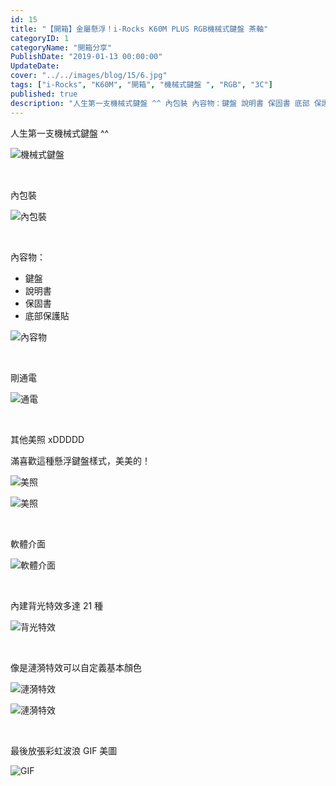 ```yaml
---
id: 15
title: "【開箱】金屬懸浮！i-Rocks K60M PLUS RGB機械式鍵盤 茶軸"
categoryID: 1
categoryName: "開箱分享"
PublishDate: "2019-01-13 00:00:00"
UpdateDate:
cover: "../../images/blog/15/6.jpg"
tags: ["i-Rocks", "K60M", "開箱", "機械式鍵盤 ", "RGB", "3C"]
published: true
description: "人生第一支機械式鍵盤 ^^ 內包裝 內容物：鍵盤 說明書 保固書 底部 保護貼"
---
```


人生第一支機械式鍵盤 ^^

![機械式鍵盤](../../images/blog/15/1.jpg)

<br/>

內包裝

![內包裝](../../images/blog/15/2.jpg)

<br/>

內容物：

- 鍵盤
- 說明書
- 保固書
- 底部保護貼

![內容物](../../images/blog/15/3.jpg)

<br/>

剛通電

![通電](../../images/blog/15/4.jpg)

<br/>

其他美照 xDDDDD

滿喜歡這種懸浮鍵盤樣式，美美的！

![美照](../../images/blog/15/5.jpg)

![美照](../../images/blog/15/6.jpg)

<br/>

軟體介面

![軟體介面](../../images/blog/15/7.jpg)

<br/>

內建背光特效多達 21 種

![背光特效](../../images/blog/15/8.jpg)

<br/>

像是漣漪特效可以自定義基本顏色

![漣漪特效](../../images/blog/15/9.jpg)

![漣漪特效](../../images/blog/15/10.jpg)

<br/>

最後放張彩虹波浪 GIF 美圖

![GIF](/images/blog/15/11.gif)

<br/>
